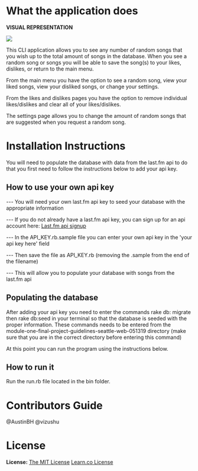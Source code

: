 # What the application does

**VISUAL REPRESENTATION**

![](https://media.giphy.com/media/NU8tcjnPaODTy/giphy.gif)

This CLI application allows you to see any number of random songs that you wish
up to the total amount of songs in the database. When you see a random song or
songs you will be able to save the song(s) to your likes, dislikes, or return to
the main menu.

From the main menu you have the option to see a random song, view your liked
songs, view your disliked songs, or change your settings.

From the likes and dislikes pages you have the option to remove individual
likes/dislikes and clear all of your likes/dislikes.

The settings page allows you to change the amount of random songs that are
suggested when you request a random song.

# Installation Instructions

You will need to populate the database with data from the last.fm api to do that
you first need to follow the instructions below to add your api key.

## How to use your own api key
 --- You will need your own last.fm api key to seed your database with the
 appropriate information

 --- If you do not already have a last.fm api key, you can sign up for an api
 account here: [Last.fm api signup](https://secure.last.fm/login?next=/api/account/create)

 --- In the API_KEY.rb.sample file you can enter your own api key in the
 'your api key here' field

 --- Then save the file as API_KEY.rb (removing the .sample from the end of the
   filename)

 --- This will allow you to populate your database with songs from the last.fm
 api

## Populating the database

After adding your api key you need to enter the commands rake db: migrate then rake db:seed in your
terminal so that the database is seeded with the proper information. These commands
needs to be entered from the module-one-final-project-guidelines-seattle-web-051319
directory (make sure that you are in the correct directory before entering this
command)

At this point you can run the program using the instructions below.

## How to run it

Run the run.rb file located in the bin folder.

# Contributors Guide

@AustinBH
@vizushu

# License
 
**License:** 
[The MIT License](https://github.com/miketierney/artii)
[Learn.co License](http://learn.co/content-license)
